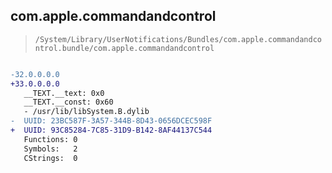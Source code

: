 ## com.apple.commandandcontrol

> `/System/Library/UserNotifications/Bundles/com.apple.commandandcontrol.bundle/com.apple.commandandcontrol`

```diff

-32.0.0.0.0
+33.0.0.0.0
   __TEXT.__text: 0x0
   __TEXT.__const: 0x60
   - /usr/lib/libSystem.B.dylib
-  UUID: 23BC587F-3A57-344B-8D43-0656DCEC598F
+  UUID: 93C85284-7C85-31D9-B142-8AF44137C544
   Functions: 0
   Symbols:   2
   CStrings:  0

```
